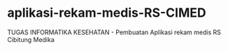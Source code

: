 # aplikasi-rekam-medis-RS-CIMED
TUGAS INFORMATIKA KESEHATAN - Pembuatan Aplikasi rekam medis RS Cibitung Medika  
